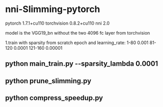# nni-Slimming-pytorch

pytorch 1.7.1+cu110
torchvision 0.8.2+cu110
nni 2.0

model is the VGG19_bn without the two 4096 fc layer from torchvision

1.train with sparsity from scratch
epoch and learning_rate:
1-80 0.001
81-120 0.0001
121-160 0.00001
## python main_train.py --sparsity_lambda 0.0001     


## python prune_slimming.py


## python compress_speedup.py

